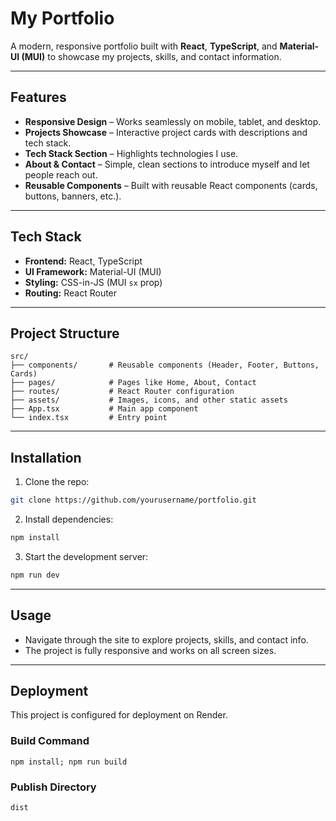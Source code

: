 # My Portfolio

A modern, responsive portfolio built with **React**, **TypeScript**, and **Material-UI (MUI)** to showcase my projects, skills, and contact information.

---

## Features

- **Responsive Design** – Works seamlessly on mobile, tablet, and desktop.
- **Projects Showcase** – Interactive project cards with descriptions and tech stack.
- **Tech Stack Section** – Highlights technologies I use.
- **About & Contact** – Simple, clean sections to introduce myself and let people reach out.
- **Reusable Components** – Built with reusable React components (cards, buttons, banners, etc.).

---

## Tech Stack

- **Frontend:** React, TypeScript
- **UI Framework:** Material-UI (MUI)
- **Styling:** CSS-in-JS (MUI `sx` prop)
- **Routing:** React Router

---

## Project Structure

```
src/
├── components/       # Reusable components (Header, Footer, Buttons, Cards)
├── pages/            # Pages like Home, About, Contact
├── routes/           # React Router configuration
├── assets/           # Images, icons, and other static assets
├── App.tsx           # Main app component
└── index.tsx         # Entry point
```

---

## Installation

1. Clone the repo:

```bash
git clone https://github.com/yourusername/portfolio.git
```

2. Install dependencies:

```bash
npm install
```

3. Start the development server:

```bash
npm run dev
```

---

## Usage

- Navigate through the site to explore projects, skills, and contact info.
- The project is fully responsive and works on all screen sizes.

---

## Deployment

This project is configured for deployment on Render.

### Build Command

```
npm install; npm run build
```

### Publish Directory

```
dist
```
